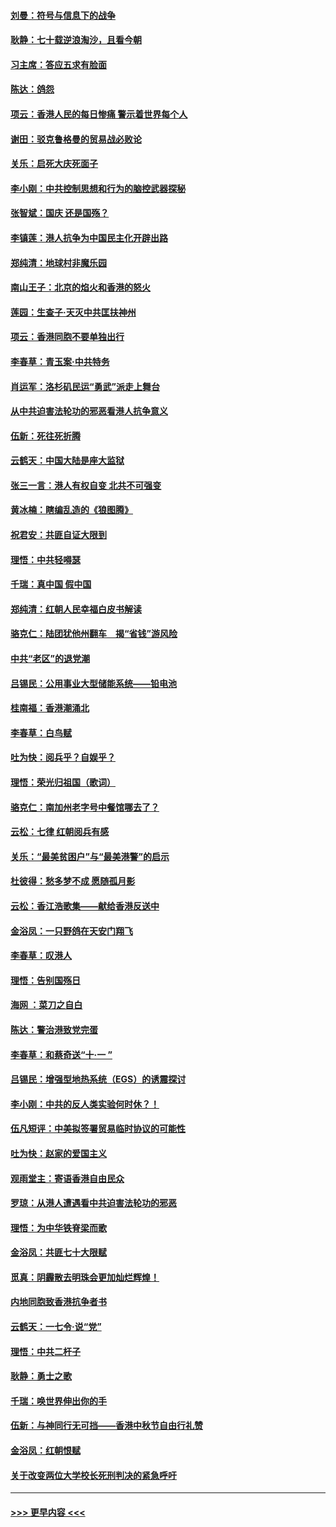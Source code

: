 #### [刘曼：符号与信息下的战争](../pages/nsc993/n11564655.md?t=10032355) 
#### [耿静：七十载逆浪淘沙，且看今朝](../pages/nsc993/n11564520.md?t=10032355) 
#### [习主席：答应五求有脸面](../pages/nsc993/n11563953.md?t=10032355) 
#### [陈达：鸽怨](../pages/nsc993/n11561879.md?t=10032355) 
#### [项云：香港人民的每日惨痛  警示着世界每个人](../pages/nsc993/n11559273.md?t=10032355) 
#### [谢田：驳克鲁格曼的贸易战必败论](../pages/nsc993/n11555840.md?t=10032355) 
#### [关乐：启死大庆死面子](../pages/nsc993/n11556823.md?t=10032355) 
#### [李小刚：中共控制思想和行为的脑控武器探秘](../pages/nsc993/n11556776.md?t=10032355) 
#### [张智斌：国庆  还是国殇？](../pages/nsc993/n11556617.md?t=10032355) 
#### [李镇莲：港人抗争为中国民主化开辟出路](../pages/nsc993/n11556570.md?t=10032355) 
#### [郑纯清：地球村非魔乐园](../pages/nsc993/n11555415.md?t=10032355) 
#### [南山王子：北京的焰火和香港的怒火](../pages/nsc993/n11555318.md?t=10032355) 
#### [莲园：生查子·天灭中共匡扶神州](../pages/nsc993/n11555302.md?t=10032355) 
#### [项云：香港同胞不要单独出行](../pages/nsc993/n11555276.md?t=10032355) 
#### [李春草：青玉案‧中共特务](../pages/nsc993/n11552356.md?t=10032355) 
#### [肖运军：洛杉矶民运“勇武”派走上舞台](../pages/nsc993/n11551595.md?t=10032355) 
#### [从中共迫害法轮功的邪恶看港人抗争意义](../pages/nsc993/n11540858.md?t=10032355) 
#### [伍新：死往死折腾](../pages/nsc993/n11550174.md?t=10032355) 
#### [云鹤天：中国大陆是座大监狱](../pages/nsc993/n11550155.md?t=10032355) 
#### [张三一言：港人有权自变 北共不可强变](../pages/nsc993/n11550132.md?t=10032355) 
#### [黄冰楠：瞎编乱造的《狼图腾》](../pages/nsc993/n11550082.md?t=10032355) 
#### [祝君安：共匪自证大限到](../pages/nsc993/n11550041.md?t=10032355) 
#### [理悟：中共轻嘚瑟](../pages/nsc993/n11547978.md?t=10032355) 
#### [千瑞：真中国 假中国](../pages/nsc993/n11547865.md?t=10032355) 
#### [郑纯清：红朝人民幸福白皮书解读](../pages/nsc993/n11547499.md?t=10032355) 
#### [骆克仁：陆团犹他州翻车　揭“省钱”游风险](../pages/nsc993/n11546977.md?t=10032355) 
#### [中共“老区”的退党潮](../pages/nsc993/n11545995.md?t=10032355) 
#### [吕锡民：公用事业大型储能系统——铅电池](../pages/nsc993/n11545701.md?t=10032355) 
#### [桂南福：香港潮涌北](../pages/nsc993/n11545682.md?t=10032355) 
#### [李春草：白鸟赋](../pages/nsc993/n11545663.md?t=10032355) 
#### [吐为快：阅兵乎？自娱乎？](../pages/nsc993/n11545625.md?t=10032355) 
#### [理悟：荣光归祖国（歌词）](../pages/nsc993/n11545616.md?t=10032355) 
#### [骆克仁：南加州老字号中餐馆哪去了？](../pages/nsc993/n11545120.md?t=10032355) 
#### [云松：七律 红朝阅兵有感](../pages/nsc993/n11542394.md?t=10032355) 
#### [关乐：“最美贫困户”与“最美港警”的启示](../pages/nsc993/n11542252.md?t=10032355) 
#### [杜彼得：愁多梦不成 愿随孤月影](../pages/nsc993/n11540296.md?t=10032355) 
#### [云松：香江浩歌集——献给香港反送中](../pages/nsc993/n11540149.md?t=10032355) 
#### [金浴凤：一只野鸽在天安门翔飞](../pages/nsc993/n11540280.md?t=10032355) 
#### [李春草：叹港人](../pages/nsc993/n11540119.md?t=10032355) 
#### [理悟：告别国殇日](../pages/nsc993/n11539610.md?t=10032355) 
#### [海网 ：菜刀之自白](../pages/nsc993/n11539597.md?t=10032355) 
#### [陈达：警治港致党完蛋](../pages/nsc993/n11538127.md?t=10032355) 
#### [李春草：和蔡奇送“十·一 ”](../pages/nsc993/n11537810.md?t=10032355) 
#### [吕锡民：增强型地热系统（EGS）的诱震探讨](../pages/nsc993/n11537765.md?t=10032355) 
#### [李小刚：中共的反人类实验何时休？！](../pages/nsc993/n11537669.md?t=10032355) 
#### [伍凡短评：中美拟签署贸易临时协议的可能性](../pages/nsc993/n11536773.md?t=10032355) 
#### [吐为快：赵家的爱国主义](../pages/nsc993/n11536750.md?t=10032355) 
#### [观雨堂主：寄语香港自由民众](../pages/nsc993/n11536735.md?t=10032355) 
#### [罗琼：从港人遭遇看中共迫害法轮功的邪恶](../pages/nsc993/n11507862.md?t=10032355) 
#### [理悟：为中华铁脊梁而歌](../pages/nsc993/n11534458.md?t=10032355) 
#### [金浴凤：共匪七十大限赋](../pages/nsc993/n11534434.md?t=10032355) 
#### [觅真：阴霾散去明珠会更加灿烂辉煌！](../pages/nsc993/n11531858.md?t=10032355) 
#### [内地同胞致香港抗争者书](../pages/nsc993/n11531645.md?t=10032355) 
#### [云鹤天：一七令‧说“党”](../pages/nsc993/n11529099.md?t=10032355) 
#### [理悟：中共二杆子](../pages/nsc993/n11529046.md?t=10032355) 
#### [耿静：勇士之歌](../pages/nsc993/n11527562.md?t=10032355) 
#### [千瑞：唤世界伸出你的手](../pages/nsc993/n11526942.md?t=10032355) 
#### [伍新：与神同行无可挡——香港中秋节自由行礼赞](../pages/nsc993/n11526801.md?t=10032355) 
#### [金浴凤：红朝恨赋](../pages/nsc993/n11524312.md?t=10032355) 
#### [关于改变两位大学校长死刑判决的紧急呼吁](../pages/nsc993/n11524103.md?t=10032355) 

----
#### [ >>> 更早内容 <<< ](../indexes/nsc993-earlier.md)
